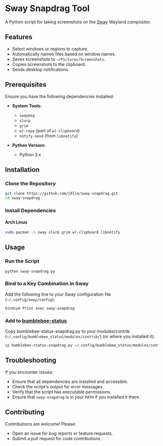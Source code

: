 # Sway Snapdrag Tool

A Python script for taking screenshots on the [Sway](https://swaywm.org/) Wayland compositor.

## Features

- Select windows or regions to capture.
- Automatically names files based on window names.
- Saves screenshots to `~/Pictures/Screenshots`.
- Copies screenshots to the clipboard.
- Sends desktop notifications.

## Prerequisites

Ensure you have the following dependencies installed:

- **System Tools:**
  - `swaymsg`
  - `slurp`
  - `grim`
  - `wl-copy` (part of `wl-clipboard`)
  - `notify-send` (from `libnotify`)

- **Python Version:**
  - Python 3.x

## Installation

### Clone the Repository

```bash
git clone https://github.com/j0lle/sway-snapdrag.git
cd sway-snapdrag
```

### Install Dependencies

#### Arch Linux

```bash
sudo pacman -S sway slurp grim wl-clipboard libnotify
```

## Usage

### Run the Script

```bash
python sway-snapdrag.py
```

### Bind to a Key Combination in Sway

Add the following line to your Sway configuration file (`~/.config/sway/config`):

```bash
bindsym Print exec sway-snapdrag
```

### Add to [bumblebee-status](https://github.com/tobi-wan-kenobi/bumblebee-status)

Copy bumblebee-status-snapdrag.py to your modules/contrib (`~/.config/bumblebee_status/modules/contrib/`) (or where you installed it):

```bash
cp bumblebee-status-snapdrag.py ~/.config/bumblebee_status/modules/contrib/
```

## Troubleshooting

If you encounter issues:

- Ensure that all dependencies are installed and accessible.
- Check the script's output for error messages.
- Verify that the script has executable permissions.
- Ensure that `sway-snapdrag` is in your `PATH` if you installed it there.

## Contributing

Contributions are welcome! Please:

- Open an issue for bug reports or feature requests.
- Submit a pull request for code contributions.
